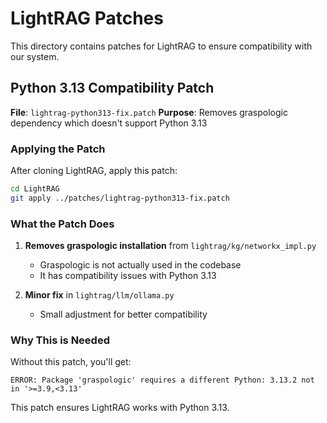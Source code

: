 # LightRAG Patches

This directory contains patches for LightRAG to ensure compatibility with our system.

## Python 3.13 Compatibility Patch

**File**: `lightrag-python313-fix.patch`
**Purpose**: Removes graspologic dependency which doesn't support Python 3.13

### Applying the Patch

After cloning LightRAG, apply this patch:

```bash
cd LightRAG
git apply ../patches/lightrag-python313-fix.patch
```

### What the Patch Does

1. **Removes graspologic installation** from `lightrag/kg/networkx_impl.py`
   - Graspologic is not actually used in the codebase
   - It has compatibility issues with Python 3.13

2. **Minor fix** in `lightrag/llm/ollama.py`
   - Small adjustment for better compatibility

### Why This is Needed

Without this patch, you'll get:
```
ERROR: Package 'graspologic' requires a different Python: 3.13.2 not in '>=3.9,<3.13'
```

This patch ensures LightRAG works with Python 3.13.